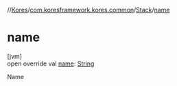 //[Kores](../../../index.md)/[com.koresframework.kores.common](../index.md)/[Stack](index.md)/[name](name.md)

# name

[jvm]\
open override val [name](name.md): [String](https://kotlinlang.org/api/latest/jvm/stdlib/kotlin/-string/index.html)

Name
